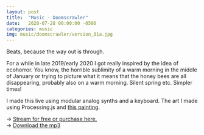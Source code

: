 ```yaml
---
layout: post
title:  "Music - Doomscrawler"
date:   2020-07-28 00:00:00 -0500
categories: music
img: music/doomscrawler/version_01a.jpg
---
```

Beats, because the way out is through. 

For a while in late 2019/early 2020 I got really inspired by the idea of ecohorror. You know, the horrible sublimity of a warm morning in the middle of January or trying to picture what it means that the honey bees are all disappearing, probably also on a warm morning. Silent spring etc. Simpler times! 

I made this live using modular analog synths and a keyboard. The art I made using Processing.js and [this painting](https://www.si.edu/object/girl-i-left-behind-me:saam_1986.79).

-> [Stream for free or purchase here.](https://mouthnoises.bandcamp.com/track/doomscrawler)<br/> 
-> <a href="/assets/audio/mouth-noises/mouth%20noises%20-%20doomscrawler.mp3" download="Mouth Noises - Doomscrawler">Download the mp3</a>
